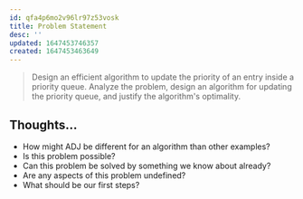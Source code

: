 ```yaml
---
id: qfa4p6mo2v96lr97z53vosk
title: Problem Statement
desc: ''
updated: 1647453746357
created: 1647453463649
---
```


> Design an efficient algorithm to update the priority of an entry inside a priority queue. Analyze the problem, design an algorithm for updating the priority queue, and justify the algorithm's optimality.

## Thoughts...

- How might ADJ be different for an algorithm than other examples?
- Is this problem possible?
- Can this problem be solved by something we know about already?
- Are any aspects of this problem undefined?
- What should be our first steps?
